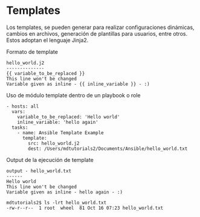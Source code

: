 # Templates

Los templates, se pueden generar para realizar configuraciones dinámicas, cambios en archivos,
generación de plantillas para usuarios, entre otros. Estos adoptan el lenguaje Jinja2.

Formato de template
```
hello_world.j2
--------------
{{ variable_to_be_replaced }}
This line won't be changed
Variable given as inline - {{ inline_variable }} - :)
```

Uso de módulo template dentro de un playbook o role
```
- hosts: all
  vars:
    variable_to_be_replaced: 'Hello world'
    inline_variable: 'hello again'
  tasks:
    - name: Ansible Template Example
      template:
        src: hello_world.j2
        dest: /Users/mdtutorials2/Documents/Ansible/hello_world.txt
```

Output de la ejecución de template
```
output - hello_world.txt
------
Hello world
This line won't be changed
Variable given as inline - hello again - :)

mdtutorials2$ ls -lrt hello_world.txt
-rw-r--r--  1 root  wheel  81 Oct 16 07:23 hello_world.txt
```
